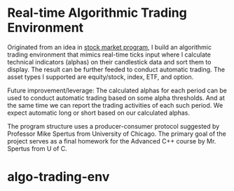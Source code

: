 # Real-time Algorithmic Trading Environment

Originated from an idea in [stock market program](https://www.netdevmike.com/project/c-stock-market-program), I build an algorithmic trading environment that mimics real-time ticks input where I calculate technical indicators (alphas) on their candlestick data and sort them to display. The result can be further feeded to conduct automatic trading. The asset types I supported are equity/stock, index, ETF, and option.

Future improvement/leverage: The calculated alphas for each period can be used to conduct automatic trading based on some alpha thresholds. And at the same time we can report the trading activities of each such period. We expect automatic long or short based on our calculated alphas.

The program structure uses a producer-consumer protocol suggested by Professor Mike Spertus from University of Chicago. The primary goal of the project serves as a final homework for the Advanced C++ course by Mr. Spertus from U of C.
# algo-trading-env
